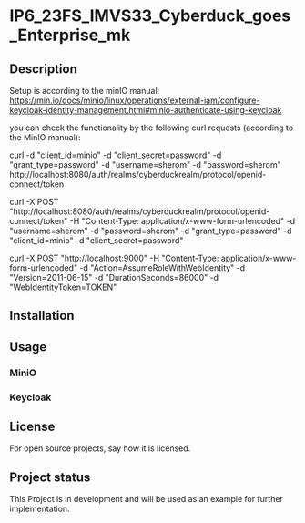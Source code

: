 # IP6_23FS_IMVS33_Cyberduck_goes_Enterprise_mk

## Description
Setup is according to the minIO manual: 
https://min.io/docs/minio/linux/operations/external-iam/configure-keycloak-identity-management.html#minio-authenticate-using-keycloak

you can check the functionality by the following curl requests (according to the MinIO manual):

curl -d "client_id=minio" -d "client_secret=password" -d "grant_type=password" -d "username=sherom" -d "password=sherom" http://localhost:8080/auth/realms/cyberduckrealm/protocol/openid-connect/token

curl -X POST "http://localhost:8080/auth/realms/cyberduckrealm/protocol/openid-connect/token" -H "Content-Type: application/x-www-form-urlencoded" -d "username=sherom" -d "password=sherom" -d "grant_type=password" -d "client_id=minio" -d "client_secret=password"

curl -X POST "http://localhost:9000" -H "Content-Type: application/x-www-form-urlencoded" -d "Action=AssumeRoleWithWebIdentity" -d "Version=2011-06-15" -d "DurationSeconds=86000" -d "WebIdentityToken=TOKEN"

## Installation


## Usage

### MiniO

### Keycloak

## License
For open source projects, say how it is licensed.

## Project status
This Project is in development and will be used as an example for further implementation.